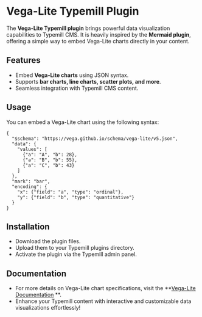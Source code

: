 # Vega-Lite Typemill Plugin

The **Vega-Lite Typemill plugin** brings powerful data visualization capabilities to Typemill CMS. It is heavily inspired by the **Mermaid plugin**, offering a simple way to embed Vega-Lite charts directly in your content.

## Features
- Embed **Vega-Lite charts** using JSON syntax.
- Supports **bar charts, line charts, scatter plots, and more**.
- Seamless integration with Typemill CMS content.

## Usage

You can embed a Vega-Lite chart using the following syntax:

```vega-lite
{
  "$schema": "https://vega.github.io/schema/vega-lite/v5.json",
  "data": {
    "values": [
      {"a": "A", "b": 28},
      {"a": "B", "b": 55},
      {"a": "C", "b": 43}
    ]
  },
  "mark": "bar",
  "encoding": {
    "x": {"field": "a", "type": "ordinal"},
    "y": {"field": "b", "type": "quantitative"}
  }
}
```
## Installation
- Download the plugin files.
- Upload them to your Typemill plugins directory.
- Activate the plugin via the Typemill admin panel.

## Documentation
- For more details on Vega-Lite chart specifications, visit the **[Vega-Lite Documentation](https://vega.github.io/vega-lite/) **.
- Enhance your Typemill content with interactive and customizable data visualizations effortlessly!
